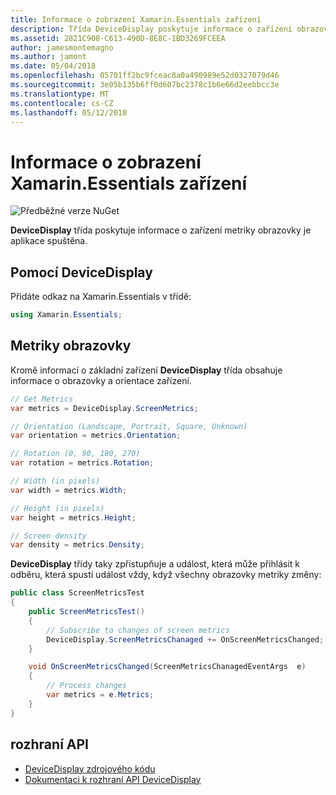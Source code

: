 ```yaml
---
title: Informace o zobrazení Xamarin.Essentials zařízení
description: Třída DeviceDisplay poskytuje informace o zařízení obrazovky metriky aplikace běží na.
ms.assetid: 2821C908-C613-490D-8E8C-1BD3269FCEEA
author: jamesmontemagno
ms.author: jamont
ms.date: 05/04/2018
ms.openlocfilehash: 05701ff2bc9fceac8a0a490989e52d0327079d46
ms.sourcegitcommit: 3e05b135b6ff0d607bc2378c1b6e66d2eebbcc3e
ms.translationtype: MT
ms.contentlocale: cs-CZ
ms.lasthandoff: 05/12/2018
---
```

# <a name="xamarinessentials-device-display-information"></a>Informace o zobrazení Xamarin.Essentials zařízení

![Předběžné verze NuGet](~/media/shared/pre-release.png)

**DeviceDisplay** třída poskytuje informace o zařízení metriky obrazovky je aplikace spuštěna.

## <a name="using-devicedisplay"></a>Pomocí DeviceDisplay

Přidáte odkaz na Xamarin.Essentials v třídě:

```csharp
using Xamarin.Essentials;
```

## <a name="screen-metrics"></a>Metriky obrazovky

Kromě informací o základní zařízení **DeviceDisplay** třída obsahuje informace o obrazovky a orientace zařízení.

```csharp
// Get Metrics
var metrics = DeviceDisplay.ScreenMetrics;

// Orientation (Landscape, Portrait, Square, Unknown)
var orientation = metrics.Orientation;

// Rotation (0, 90, 180, 270)
var rotation = metrics.Rotation;

// Width (in pixels)
var width = metrics.Width;

// Height (in pixels)
var height = metrics.Height;

// Screen density
var density = metrics.Density;
```

**DeviceDisplay** třídy taky zpřístupňuje a událost, která může přihlásit k odběru, která spustí událost vždy, když všechny obrazovky metriky změny:

```csharp
public class ScreenMetricsTest
{
    public ScreenMetricsTest()
    {
        // Subscribe to changes of screen metrics
        DeviceDisplay.ScreenMetricsChanaged += OnScreenMetricsChanged;
    }

    void OnScreenMetricsChanged(ScreenMetricsChanagedEventArgs  e)
    {
        // Process changes
        var metrics = e.Metrics;
    }
}
```

## <a name="api"></a>rozhraní API

- [DeviceDisplay zdrojového kódu](https://github.com/xamarin/Essentials/tree/master/Xamarin.Essentials/DeviceDisplay)
- [Dokumentaci k rozhraní API DeviceDisplay](xref:Xamarin.Essentials.DeviceDisplay)
